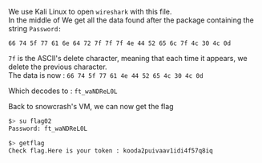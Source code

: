 We use Kali Linux to open `wireshark` with this file.  
In the middle of 
We get all the data found after the package containing the string `Password:`

```
66 74 5f 77 61 6e 64 72 7f 7f 7f 4e 44 52 65 6c 7f 4c 30 4c 0d
```

`7f` is the ASCII's delete character, meaning that each time it appears, we delete the previous character.  
The data is now : `66 74 5f 77 61 4e 44 52 65 4c 30 4c 0d`

Which decodes to : `ft_waNDReL0L`

Back to snowcrash's VM, we can now get the flag

```sh
$> su flag02
Password: ft_waNDReL0L

$> getflag
Check flag.Here is your token : kooda2puivaav1idi4f57q8iq
```
